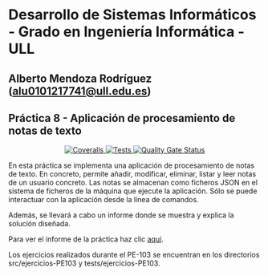 # Desarrollo de Sistemas Informáticos - Grado en Ingeniería Informática - ULL

## Alberto Mendoza Rodríguez (alu0101217741@ull.edu.es)

## Práctica 8 - Aplicación de procesamiento de notas de texto

<p align="center">
    <a href="https://github.com/ULL-ESIT-INF-DSI-2021/ull-esit-inf-dsi-20-21-prct08-filesystem-notes-app-alu0101217741/actions/workflows/coveralls.yml">
        <img alt="Coveralls" src="https://github.com/ULL-ESIT-INF-DSI-2021/ull-esit-inf-dsi-20-21-prct08-filesystem-notes-app-alu0101217741/actions/workflows/coveralls.yml/badge.svg">
    </a>
    <a href='https://github.com/ULL-ESIT-INF-DSI-2021/ull-esit-inf-dsi-20-21-prct08-filesystem-notes-app-alu0101217741/actions/workflows/node.js.yml'>
        <img src='https://github.com/ULL-ESIT-INF-DSI-2021/ull-esit-inf-dsi-20-21-prct08-filesystem-notes-app-alu0101217741/actions/workflows/node.js.yml/badge.svg' alt='Tests' />
    </a>
    <a href='https://sonarcloud.io/dashboard?id=ULL-ESIT-INF-DSI-2021_ull-esit-inf-dsi-20-21-prct08-filesystem-notes-app-alu0101217741'>
        <img src='https://sonarcloud.io/api/project_badges/measure?project=ULL-ESIT-INF-DSI-2021_ull-esit-inf-dsi-20-21-prct08-filesystem-notes-app-alu0101217741&metric=alert_status' alt='Quality Gate Status' />
    </a>
</p>

En esta práctica se implementa una aplicación de procesamiento de notas de texto. En concreto, permite añadir, modificar, eliminar, listar y leer notas de un usuario concreto. Las notas se almacenan como ficheros JSON en el sistema de ficheros de la máquina que ejecute la aplicación. Sólo se puede interactuar con la aplicación desde la línea de comandos.

Además, se llevará a cabo un informe donde se muestra y explica la solución diseñada.

Para ver el informe de la práctica haz clic [aquí]( https://ull-esit-inf-dsi-2021.github.io/ull-esit-inf-dsi-20-21-prct08-filesystem-notes-app-alu0101217741/).

Los ejercicios realizados durante el PE-103 se encuentran en los directorios src/ejercicios-PE103 y tests/ejercicios-PE103.
